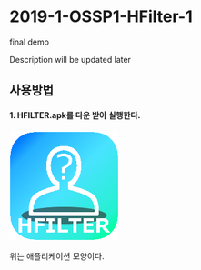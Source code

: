 # 2019-1-OSSP1-HFilter-1

final demo

Description will be updated later  
  
  
  
## 사용방법

#### 1. HFILTER.apk를 다운 받아 실행한다.

![Alt text](/appicon.png)

위는 애플리케이션 모양이다.
